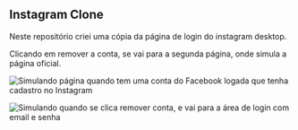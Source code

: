 ## Instagram Clone

Neste repositório criei uma cópia da página de login do instagram desktop.

Clicando em remover a conta, se vai para a segunda página, onde simula a página oficial.

![Simulando página quando tem uma conta do Facebook logada que tenha cadastro no Instagram](https://i.imgur.com/OinR91s.png)

![Simulando quando se clica remover conta, e vai para a área de login com email e senha](https://i.imgur.com/ype4sar.png)
